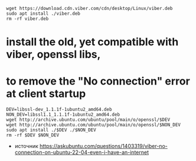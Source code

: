```
wget https://download.cdn.viber.com/cdn/desktop/Linux/viber.deb
sudo apt install ./viber.deb
rm -rf viber.deb
```
# install the old, yet compatible with viber, openssl libs,
# to remove the "No connection" error at client startup
```
DEV=libssl-dev_1.1.1f-1ubuntu2_amd64.deb
NON_DEV=libssl1.1_1.1.1f-1ubuntu2_amd64.deb
wget http://archive.ubuntu.com/ubuntu/pool/main/o/openssl/$DEV
wget http://archive.ubuntu.com/ubuntu/pool/main/o/openssl/$NON_DEV
sudo apt install ./$DEV ./$NON_DEV
rm -rf $DEV $NON_DEV
```
* источник https://askubuntu.com/questions/1403319/viber-no-connection-on-ubuntu-22-04-even-i-have-an-internet